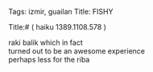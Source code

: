 Tags: izmir, guailan
Title: FISHY
  
Title:# ( haiku 1389.1108.578 )  
  
raki balik which in fact  
turned out to be an awesome experience  
perhaps less for the riba  

